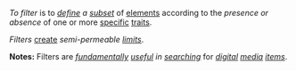 *To filter* is to *[define](https://github.com/gcassel/Modular-Organization-Terminology/blob/master/terms/define.md) a [subset](https://github.com/gcassel/Modular-Organization-Terminology/blob/master/terms/subset.md)* of [elements](https://github.com/gcassel/Modular-Organization-Terminology/blob/master/terms/element.md) according to the *presence or absence* of one or more [specific](https://github.com/gcassel/Modular-Organization-Terminology/blob/master/terms/specific.md) [traits](https://github.com/gcassel/Modular-Organization-Terminology/blob/master/terms/trait.md).

*Filters* [create](https://github.com/gcassel/Modular-Organization-Terminology/blob/master/terms/creation.md) *semi-permeable [limits](https://github.com/gcassel/Modular-Organization-Terminology/blob/master/terms/limit.md)*.  

**Notes:**  Filters are *[fundamentally](https://github.com/gcassel/Modular-Organization-Terminology/blob/master/terms/base.md) [useful](https://github.com/gcassel/Modular-Organization-Terminology/blob/master/terms/use.md) in [searching](https://github.com/gcassel/Modular-Organization-Terminology/blob/master/terms/search.md)* for *[digital](https://github.com/gcassel/Modular-Organization-Terminology/blob/master/terms/digital.md) [media](https://github.com/gcassel/Modular-Organization-Terminology/blob/master/terms/media.md) [items](https://github.com/gcassel/Modular-Organization-Terminology/blob/master/terms/item.md)*.
